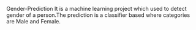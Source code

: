  Gender-Prediction
 It is a machine learning project which used to detect gender of a person.The prediction is a classifier based where categories are Male and Female.
